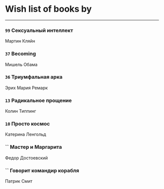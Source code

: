 # Wish list of books by [](https://plus.google.com/u/0/104731829794763834502/)
---

### `99` Сексуальный интеллект
Мартин Кляйн

### `37` Becoming
Мишель Обама

### `36` Триумфальная арка
Эрих Мария Ремарк

### `13` Радикальное прощение
Колин Типпинг

### `10` Просто космос
Катерина Ленгольд

### `` Мастер и Маргарита
Федор Достоевский

### `` Говорит командир корабля
Патрик Смит

